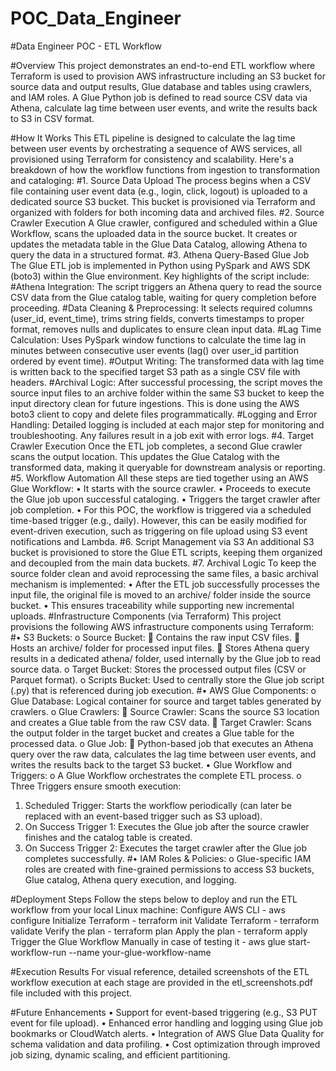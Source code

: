 # POC_Data_Engineer


#Data Engineer POC - ETL Workflow

#Overview
This project demonstrates an end-to-end ETL workflow where Terraform is used to provision AWS infrastructure including an S3 bucket for source data and output results, Glue database and tables using crawlers, and IAM roles. A Glue Python job is defined to read source CSV data via Athena, calculate lag time between user events, and write the results back to S3 in CSV format.

#How It Works
This ETL pipeline is designed to calculate the lag time between user events by orchestrating a sequence of AWS services, all provisioned using Terraform for consistency and scalability. Here's a breakdown of how the workflow functions from ingestion to transformation and cataloging:
#1.	Source Data Upload
The process begins when a CSV file containing user event data (e.g., login, click, logout) is uploaded to a dedicated source S3 bucket. This bucket is provisioned via Terraform and organized with folders for both incoming data and archived files.
#2.	Source Crawler Execution
A Glue crawler, configured and scheduled within a Glue Workflow, scans the uploaded data in the source bucket. It creates or updates the metadata table in the Glue Data Catalog, allowing Athena to query the data in a structured format.
#3.	Athena Query-Based Glue Job
The Glue ETL job is implemented in Python using PySpark and AWS SDK (boto3) within the Glue environment. Key highlights of the script include:
#Athena Integration: 
The script triggers an Athena query to read the source CSV data from the Glue catalog table, waiting for query completion before proceeding.
#Data Cleaning & Preprocessing: 
It selects required columns (user_id, event_time), trims string fields, converts timestamps to proper format, removes nulls and duplicates to ensure clean input data.
#Lag Time Calculation: 
Uses PySpark window functions to calculate the time lag in minutes between consecutive user events (lag() over user_id partition ordered by event time).
#Output Writing: 
The transformed data with lag time is written back to the specified target S3 path as a single CSV file with headers.
#Archival Logic: After successful processing, the script moves the source input files to an archive folder within the same S3 bucket to keep the input directory clean for future ingestions. This is done using the AWS boto3 client to copy and delete files programmatically.
#Logging and Error Handling: 
Detailed logging is included at each major step for monitoring and troubleshooting. Any failures result in a job exit with error logs.
#4.	Target Crawler Execution
Once the ETL job completes, a second Glue crawler scans the output location. This updates the Glue Catalog with the transformed data, making it queryable for downstream analysis or reporting.
#5.	Workflow Automation
All these steps are tied together using an AWS Glue Workflow:
•	It starts with the source crawler.
•	Proceeds to execute the Glue job upon successful cataloging.
•	Triggers the target crawler after job completion.
•	For this POC, the workflow is triggered via a scheduled time-based trigger (e.g., daily). However, this can be easily modified for event-driven execution, such as triggering on file upload using S3 event notifications and Lambda.
#6.	Script Management via S3
An additional S3 bucket is provisioned to store the Glue ETL scripts, keeping them organized and decoupled from the main data buckets.
#7.	Archival Logic
To keep the source folder clean and avoid reprocessing the same files, a basic archival mechanism is implemented:
•	After the ETL job successfully processes the input file, the original file is moved to an archive/ folder inside the source bucket.
•	This ensures traceability while supporting new incremental uploads.
#Infrastructure Components (via Terraform)
This project provisions the following AWS infrastructure components using Terraform:
#•	S3 Buckets:
o	Source Bucket:
	Contains the raw input CSV files.
	Hosts an archive/ folder for processed input files.
	Stores Athena query results in a dedicated athena/ folder, used internally by the Glue job to read source data.
o	Target Bucket: Stores the processed output files (CSV or Parquet format).
o	Scripts Bucket: Used to centrally store the Glue job script (.py) that is referenced during job execution.
#•	AWS Glue Components:
o	Glue Database: Logical container for source and target tables generated by crawlers.
o	Glue Crawlers:
	Source Crawler: Scans the source S3 location and creates a Glue table from the raw CSV data.
	Target Crawler: Scans the output folder in the target bucket and creates a Glue table for the processed data.
o	Glue Job:
	Python-based job that executes an Athena query over the raw data, calculates the lag time between user events, and writes the results back to the target S3 bucket.
•	Glue Workflow and Triggers:
o	A Glue Workflow orchestrates the complete ETL process.
o	Three Triggers ensure smooth execution:
1. Scheduled Trigger: Starts the workflow periodically (can later be replaced with an event-based trigger such as S3 upload).
2. On Success Trigger 1: Executes the Glue job after the source crawler finishes and the catalog table is created.
3. On Success Trigger 2: Executes the target crawler after the Glue job completes successfully.
#•	IAM Roles & Policies:
o	Glue-specific IAM roles are created with fine-grained permissions to access S3 buckets, Glue catalog, Athena query execution, and logging.

#Deployment Steps
Follow the steps below to deploy and run the ETL workflow from your local Linux machine:
Configure AWS CLI - aws configure
Initialize Terraform - terraform init
Validate Terraform - terraform validate
Verify the plan - terraform plan
Apply the plan - terraform apply
Trigger the Glue Workflow Manually in case of testing it - 
aws glue start-workflow-run --name your-glue-workflow-name

#Execution Results
For visual reference, detailed screenshots of the ETL workflow execution at each stage are provided in the etl_screenshots.pdf file included with this project.

#Future Enhancements 
•	Support for event-based triggering (e.g., S3 PUT event for file upload).
•	Enhanced error handling and logging using Glue job bookmarks or CloudWatch alerts.
•	Integration of AWS Glue Data Quality for schema validation and data profiling.
•	Cost optimization through improved job sizing, dynamic scaling, and efficient partitioning.





